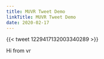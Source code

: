 ```yaml
---
title: MUVR Tweet Demo
linkTitle: MUVR Tweet Demo
date: 2020-02-17
---
```


{{< tweet 1229417132003340289 >}}

Hi from vr
